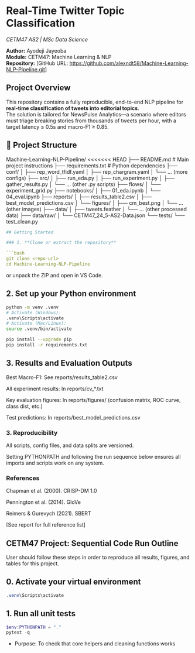 # Real-Time Twitter Topic Classification  
*CETM47 AS2 | MSc Data Science*

**Author:** Ayodeji Jayeoba   
**Module:** CETM47: Machine Learning & NLP  
**Repository:** [GitHub URL: https://github.com/alexndt58/Machine-Learning-NLP-Pipeline.git]


##  Project Overview

This repository contains a fully reproducible, end-to-end NLP pipeline for **real-time classification of tweets into editorial topics**.  
The solution is tailored for NewsPulse Analytics—a scenario where editors must triage breaking stories from thousands of tweets per hour, with a target latency ≤ 0.5s and macro-F1 ≥ 0.85.


## 📁 Project Structure

Machine-Learning-NLP-Pipeline/
<<<<<<< HEAD
├── README.md                # Main project instructions
├── requirements.txt         # Python dependencies
├── conf/
│   ├── rep_word_tfidf.yaml
│   ├── rep_chargram.yaml
│   └── ... (more configs)
├── src/
│   ├── run_eda.py
│   ├── run_experiment.py
│   ├── gather_results.py
│   └── ... (other .py scripts)
├── flows/
│   └── experiment_grid.py
├── notebooks/
│   ├── 01_eda.ipynb
│   └── 04_eval.ipynb
├── reports/
│   ├── results_table2.csv
│   ├── best_model_predictions.csv
│   └── figures/
│       ├── cm_best.png
│       └── ... (other images)
├── data/
│   ├── tweets.feather
│   └── ... (other processed data)
├── data/raw/
│   └── CETM47_24_5-AS2-Data.json
└── tests/
    └── test_clean.py



```YAML
## Getting Started

### 1. **Clone or extract the repository**

```bash
git clone <repo-url>
cd Machine-Learning-NLP-Pipeline
```
or unpack the ZIP and open in VS Code.


## 2. Set up your Python environment

```bash
python -m venv .venv
# Activate (Windows):
.venv\Scripts\activate
# Activate (Mac/Linux):
source .venv/bin/activate

pip install --upgrade pip
pip install -r requirements.txt
```


## 3. Results and Evaluation Outputs
Best Macro-F1: See reports/results_table2.csv

All experiment results: In reports/cv_*.txt

Key evaluation figures: In reports/figures/ (confusion matrix, ROC curve, class dist, etc.)

Test predictions: In reports/best_model_predictions.csv


### 3. Reproducibility
All scripts, config files, and data splits are versioned.

Setting PYTHONPATH and following the run sequence below ensures all imports and scripts work on any system.



### References
Chapman et al. (2000). CRISP-DM 1.0

Pennington et al. (2014). GloVe

Reimers & Gurevych (2021). SBERT

[See report for full reference list]


## CETM47 Project: Sequential Code Run Outline

User should follow these steps in order to reproduce all results, figures, and tables for this project.

## 0. Activate your virtual environment

```powershell
.venv\Scripts\activate

```

## 1. Run all unit tests

```powershell
$env:PYTHONPATH = "."
pytest -q
```
- Purpose: To check that core helpers and cleaning functions works
